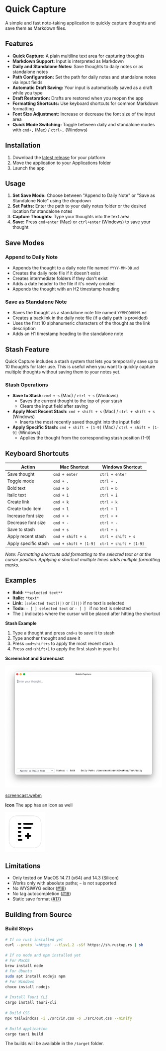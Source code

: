 # Quick Capture

A simple and fast note-taking application to quickly capture thoughts and save them as Markdown files.

## Features

- **Quick Capture:** A plain multiline text area for capturing thoughts
- **Markdown Support:** Input is interpreted as Markdown
- **Daily and Standalone Notes:** Save thoughts to daily notes or as standalone notes
- **Path Configuration:** Set the path for daily notes and standalone notes via input fields
- **Automatic Draft Saving:** Your input is automatically saved as a draft while you type
- **Draft Restoration:** Drafts are restored when you reopen the app
- **Formatting Shortcuts:** Use keyboard shortcuts for common Markdown formatting
- **Font Size Adjustment:** Increase or decrease the font size of the input area
- **Quick Mode Switching:** Toggle between daily and standalone modes with `cmd+,` (Mac) / `ctrl+,` (Windows)

## Installation

1. Download the [latest release](https://github.com/minthemiddle/Quick-Capture/releases) for your platform
2. Move the application to your Applications folder
3. Launch the app

## Usage

1. **Set Save Mode:** Choose between "Append to Daily Note" or "Save as Standalone Note" using the dropdown
2. **Set Paths:** Enter the path to your daily notes folder or the desired location for standalone notes
3. **Capture Thoughts:** Type your thoughts into the text area
4. **Save:** Press `cmd+enter` (Mac) or `ctrl+enter` (Windows) to save your thought

## Save Modes

### Append to Daily Note
- Appends the thought to a daily note file named `YYYY-MM-DD.md`
- Creates the daily note file if it doesn't exist
- Creates intermediate folders if they don't exist
- Adds a date header to the file if it's newly created
- Appends the thought with an H2 timestamp heading

### Save as Standalone Note
- Saves the thought as a standalone note file named `YYMMDDHHMM.md`
- Creates a backlink in the daily note file (if a daily path is provided)
- Uses the first 10 alphanumeric characters of the thought as the link description
- Adds an H1 timestamp heading to the standalone note

## Stash Feature

Quick Capture includes a stash system that lets you temporarily save up to 10 thoughts for later use. This is useful when you want to quickly capture multiple thoughts without saving them to your notes yet.

### Stash Operations

- **Save to Stash:** `cmd + s` (Mac) / `ctrl + s` (Windows)
  - Saves the current thought to the top of your stash
  - Clears the input field after saving
- **Apply Most Recent Stash:** `cmd + shift + s` (Mac) / `ctrl + shift + s` (Windows)
  - Inserts the most recently saved thought into the input field
- **Apply Specific Stash:** `cmd + shift + [1-9]` (Mac) / `ctrl + shift + [1-9]` (Windows)
  - Applies the thought from the corresponding stash position (1-9)

## Keyboard Shortcuts

| Action                  | Mac Shortcut     | Windows Shortcut |
|-------------------------|------------------|------------------|
| Save thought            | `cmd + enter`    | `ctrl + enter`   |
| Toggle mode             | `cmd + ,`        | `ctrl + ,`       |
| Bold text               | `cmd + b`        | `ctrl + b`       |
| Italic text             | `cmd + i`        | `ctrl + i`       |
| Create link             | `cmd + k`        | `ctrl + k`       |
| Create todo item        | `cmd + l`        | `ctrl + l`       |
| Increase font size      | `cmd + +`        | `ctrl + +`       |
| Decrease font size      | `cmd + -`        | `ctrl + -`       |
| Save to stash           | `cmd + s`        | `ctrl + s`       |
| Apply recent stash      | `cmd + shift + s`| `ctrl + shift + s`|
| Apply specific stash    | `cmd + shift + [1-9]` | `ctrl + shift + [1-9]` |

*Note: Formatting shortcuts add formatting to the selected text or at the cursor position. Applying a shortcut multiple times adds multiple formatting marks.*

## Examples

- **Bold:** `**selected text**`
- **Italic:** `*text*`
- **Link:** `[selected text](|)` or `[](|)` if no text is selected
- **Todo:** `- [ ] selected text` or `- [ ] ` if no text is selected
- The `|` indicates where the cursor will be placed after hitting the shortcut

**Stash Example**

1. Type a thought and press `cmd+s` to save it to stash
2. Type another thought and save it
3. Press `cmd+shift+s` to apply the most recent stash
4. Press `cmd+shift+1` to apply the first stash in your list

**Screenshot and Screencast**  

![Screenshot of Quick Capture](screenshot.png)

[screencast.webm](https://github.com/user-attachments/assets/2fa6db13-328f-49fd-b4c5-313f7a5a4270)

**Icon**
The app has an icon as well

![App icon quick capture](src-tauri/icons/128x128.png)

## Limitations

- Only tested on MacOS 14.7.1 (x64) and 14.3 (Silicon)
- Works only with absolute paths; `~` is not supported
- No WYSIWYG editor ([#18](https://github.com/minthemiddle/Quick-Capture/issues/18))
- No tag autocompletion ([#19](https://github.com/minthemiddle/Quick-Capture/issues/19))
- Static save format ([#17](https://github.com/minthemiddle/Quick-Capture/issues/17))

## Building from Source

### Build Steps

```bash
# If no rust installed yet
curl --proto '=https' --tlsv1.2 -sSf https://sh.rustup.rs | sh

# If no node and npm installed yet
# For MacOS
brew install node
# For Ubuntu
sudo apt install nodejs npm
# For Windows
choco install nodejs

# Install Tauri CLI
cargo install tauri-cli

# Build CSS
npx tailwindcss -i ./src/in.css -o ./src/out.css --minify

# Build application
cargo tauri build
```

The builds will be available in the `/target` folder.
